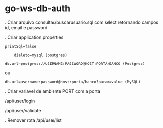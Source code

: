 # go-ws-db-auth
. Criar arquivo consultas/buscarusuario.sql com select retornando campos id, email e password

. Criar application.properties

	printSql=false
    
    	dialeto=mysql (postgres)
	
	db.url=postgres://USERNAME:PASSWORD@HOST:PORTA/BANCO (Postgres)
	
ou

	db.url=username:password@host:porta/banco?param=value (MySQL)

. Criar variavel de ambiente PORT com a porta

/api/user/login

/api/user/validate

. Remover rota /api/user/list
